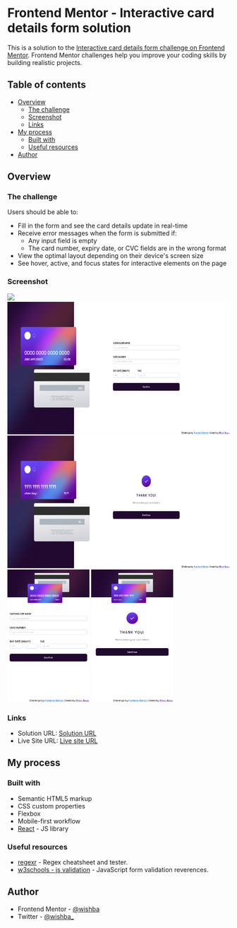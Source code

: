 # Frontend Mentor - Interactive card details form solution

This is a solution to the [Interactive card details form challenge on Frontend Mentor](https://www.frontendmentor.io/challenges/interactive-card-details-form-XpS8cKZDWw). Frontend Mentor challenges help you improve your coding skills by building realistic projects. 

## Table of contents

- [Overview](#overview)
  - [The challenge](#the-challenge)
  - [Screenshot](#screenshot)
  - [Links](#links)
- [My process](#my-process)
  - [Built with](#built-with)
  - [Useful resources](#useful-resources)
- [Author](#author)

## Overview

### The challenge

Users should be able to:

- Fill in the form and see the card details update in real-time
- Receive error messages when the form is submitted if:
  - Any input field is empty
  - The card number, expiry date, or CVC fields are in the wrong format
- View the optimal layout depending on their device's screen size
- See hover, active, and focus states for interactive elements on the page

### Screenshot

![](./screenshot.jpg)
<img src="./screenshot/desktop.png"  height="300">
<img src="./screenshot/desktop2.png" height="300">
<img src="./screenshot/mobile.png" height="300">
<img src="./screenshot/mobile2.png" height="300">

### Links

- Solution URL: [Solution URL](https://www.frontendmentor.io/solutions/interactive-card-detail-with-usestate-hook-aQvI1DS1Rp)
- Live Site URL: [Live site URL](https://wishba.github.io/interactive-card-details-form-main/)

## My process

### Built with

- Semantic HTML5 markup
- CSS custom properties
- Flexbox
- Mobile-first workflow
- [React](https://reactjs.org/) - JS library

### Useful resources

- [regexr](https://regexr.com/) - Regex cheatsheet and tester.
- [w3schools - js validation](https://www.w3schools.com/js/js_validation.asp) - JavaScript form validation reverences.

## Author

- Frontend Mentor - [@wishba](https://www.frontendmentor.io/profile/wishba)
- Twitter - [@wishba_](https://twitter.com/wishba_)